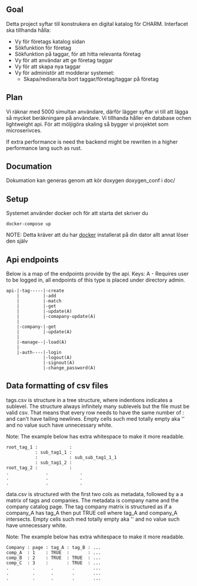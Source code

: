 ## Goal
Detta project syftar till konstrukera en digital katalog för CHARM. Interfacet ska tillhanda hålla:
* Vy för företags katalog sidan
* Sökfunktion för företag
* Sökfunktion på taggar, för att hitta relevanta företag
* Vy för att användar att ge företag taggar
* Vy för att skapa nya taggar
* Vy för administör att modderar systemet:
  * Skapa/redisera/ta bort taggar/företag/taggar på företag

## Plan
Vi räknar med 5000 simultan användare, därför lägger syftar vi till att lägga så mycket beräkningare på användare. Vi tillhanda håller en database ochen lightweight api. För att möljigöra skaling så bygger vi projektet som microserivces.

If extra performance is need the backend might be rewriten in a higher performance lang such as rust.

## Documation
Dokumation kan generas genom att kör doxygen doxygen_conf i doc/

## Setup
Systemet använder docker och för att starta det skriver du
```
docker-compose up
```
NOTE: Detta kräver att du har [docker](https://www.docker.com/) installerat på din dator allt annat löser den själv

## Api endpoints
Below is a map of the endpoints provide by the api.
Keys:
A - Requires user to be logged in, all endpoints of this type is placed under directory admin.
```
api-|-tag-----|-create
    |         |-add
    |         |-match
    |         |-get
    |         |-update(A)
    |         |-comapany-update(A)
    |
    |-company-|-get
    |         |-update(A)
    |
    |-manage--|-load(A)
    |
    |-auth----|-login
              |-logout(A)
              |-signout(A)
              |-change_password(A)
```



## Data formatting of csv files
tags.csv is structure in a tree structure, where indentions indicates a sublevel. The structure always infinitely many sublevels but the file must be valid csv. That means that every row needs to have the same number of : and can't have tailing newlines. Empty cells such med totally empty aka '' and no value such have unnecessary white. 

Note: The example below has extra whitespace to make it more readable.
```
root_tag_1 :            :
           : sub_tag1_1 :
           :            : sub_sub_tag1_1_1
           : sub_tag1_2 :
root_tag_2 :            :
.              .            .
.              .            .
.              .            .
```


data.csv is structured with the first two cols as metadata, followed by a a matrix of tags and companies. The metadata is company name and the company catalog page. The tag company matrix is structured as if a company_A has tag_A then put TRUE cell where tag_A and company_A intersects. Empty cells such med totally empty aka '' and no value such have unnecessary white. 

Note: The example below has extra whitespace to make it more readable.
```
Company : page : tag_A : tag_B : ...
comp_A  : 1    : TRUE  :       : ...
comp_B  : 2    : TRUE  : TRUE  : ...
comp_C  : 3    :       : TRUE  : ...
.         .      .       .       ...
.         .      .       .       ...
.         .      .       .       ...
```

